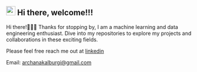 ## <img src="https://media.giphy.com/media/hvRJCLFzcasrR4ia7z/giphy.gif" width="25px"> Hi there, welcome!!! 

Hi there!🙋🏻‍♀️ Thanks for stopping by, I am a machine learning and data engineering enthusiast. Dive into my repositories to explore my projects and collaborations in these exciting fields.

Please feel free reach me out at [linkedin](https://www.linkedin.com/in/archana-kalburgi/) 

Email: archanakalburgi@gmail.com 
